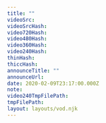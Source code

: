 ```yaml
---
title: ""
videoSrc: 
videoSrcHash: 
video720Hash: 
video480Hash: 
video360Hash: 
video240Hash: 
thinHash: 
thiccHash: 
announceTitle: ""
announceUrl: 
date: 2020-02-09T23:17:00.000Z
note: 
video240TmpFilePath: 
tmpFilePath: 
layout: layouts/vod.njk
---
```

